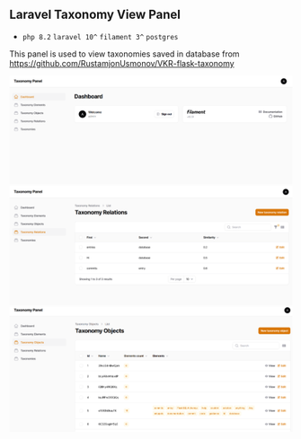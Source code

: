 ## Laravel Taxonomy View Panel

- `php 8.2` `laravel 10^` `filament 3^` `postgres`

This panel is used to view taxonomies saved in database from https://github.com/RustamjonUsmonov/VKR-flask-taxonomy

<img src="https://github.com/RustamjonUsmonov/taxonomy-laravel-vkr/blob/main/public/images/img.png">
<img src="https://github.com/RustamjonUsmonov/taxonomy-laravel-vkr/blob/main/public/images/img_1.png">
<img src="https://github.com/RustamjonUsmonov/taxonomy-laravel-vkr/blob/main/public/images/img_2.png">
